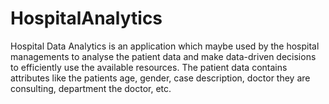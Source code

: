 # HospitalAnalytics
Hospital Data Analytics is an application which maybe used by the hospital managements to analyse the patient data and make data-driven decisions to efficiently use the available resources. 
The patient data contains attributes like the patients age, gender, case description, doctor they are consulting, department the doctor, etc.  

